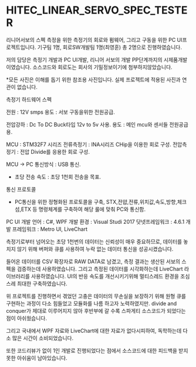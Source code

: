 # HITEC_LINEAR_SERVO_SPEC_TESTER

리니어서보의 스펙 측정을 위한 측정기의 회로와 펌웨어, 그리고 구동을 위한 PC UI프로젝트입니다.
기구팀 1명, 회로SW개발팀 1명(최영훈) 총 2명으로 진행하였습니다.

저의 담당은 측정기 개발과 PC UI개발, 리니어 서보의 개발 PP단계까지의 시제품개발이였습니다.
소스코드와 회로도는 회사의 기밀정보이기에 첨부하지않았습니다.

*모든 사진은 이해를 돕기 위한 참조용 사진입니다. 실제 프로젝트에 적용된 사진과 연관이 없습니다.

측정기 하드웨어 스펙

전원 : 12V smps 
 용도 : 서보 구동을위한 전원공급.
 
전압강하 : Dc To DC Buck타입 12v to 5v 사용. 
 용도 : 메인 mcu와 센서들 전원공급용. 
 
MCU : STM32F7 시리즈
전류측정기 : INA시리즈 CHip을 이용한 회로 구성.
전압측정기 : 전압 Divide를 응용한 회로 구성.

MCU -> PC 통신방식 : USB 통신.
 - 초당 전송 속도 : 초당 1천회 전송을 목표.
 
통신 프로토콜
  - PC통신을 위한 정형화된 프로토콜을 구축, STX,전얍,전류,위치값,속도,방향,체크섬,ETX 등 명령체계를 구축하여 해당 룰에 맞춰 PC와 통신함.
  
 
PC UI
 개발 언어 : C#, WPF
 개발 환경 : Visual Studi 2017
 닷넷프레임워크 : 4.6.1
 개발 프레임워크 : Metro UI, LiveChart
 
 측정기로부터 넘어오는 초당 1천번의 데이터는 신뢰성이 매우 중요하므로, 데이터를 놓치지 않기 위해 
 버퍼와 큐를 사용하여 누락 없는 데이터 통신을 성공시켰습니다. 
 
 들어온 데이터를 CSV 확장자로 RAW DATA로 남겼고, 측정 결과는 생산된 서보의 스펙을 검증하는데 사용하였습니다.
 그리고 측정된 데이터를 시각화하는데 LiveChart 라이브러리를 사용하였습니다.
 UI의 반응 속도를 개선시키기위해 멀티스레드 환경을 조심스레 최대한 구축하였습니다.



위 프로젝트를 진행하면서 겪었던 고충은 데이터의 무손실을 보장하기 위해 원형 큐를 구현하는 과정이 다소 힘들었고
모듈화를 나름 하고자 노력하였지만. divide and conquer가 제대로 이루어지지 않아 후반부에 갈 수록 스파게티 소스코드가 되었다는 점이 아쉬웠습니다.

그리고 국내에서 WPF 자료와 LiveChart에 대한 자료가 없다시피하여, 독학하는데 다소 많은 시간이 소비되었습니다.

또한 코드리뷰가 없이 1인 개발로 진행되었다는 점에서 소스코드에 대한 피드백을 받지 못한 아쉬움이 남아있습니다.
 



